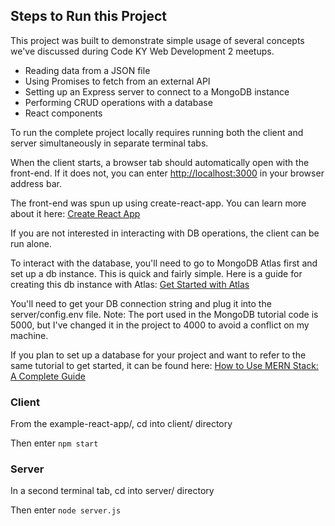 ## Steps to Run this Project

This project was built to demonstrate simple usage of several concepts we've discussed during Code KY Web Development 2 meetups.

- Reading data from a JSON file
- Using Promises to fetch from an external API
- Setting up an Express server to connect to a MongoDB instance
- Performing CRUD operations with a database
- React components

To run the complete project locally requires running both the client and server simultaneously in separate terminal tabs.

When the client starts, a browser tab should automatically open with the front-end. If it does not, you can enter [http://localhost:3000](http://localhost:3000) in your browser address bar.

The front-end was spun up using create-react-app. You can learn more about it here: [Create React App](https://github.com/facebook/create-react-app)

If you are not interested in interacting with DB operations, the client can be run alone.

To interact with the database, you'll need to go to MongoDB Atlas first and set up a db instance. This is quick and fairly simple. Here is a guide for creating this db instance with Atlas: [Get Started with Atlas](https://www.mongodb.com/docs/atlas/getting-started/?_ga=2.246743815.2042502303.1657395664-745055189.1656459975&_gac=1.95085934.1656593107.CjwKCAjwk_WVBhBZEiwAUHQCmbtz8QnAAjjjyRAn-N6RpEXpiXIruXkwh54gwIYNbRPkrM9A76mHahoCH7UQAvD_BwE)

You'll need to get your DB connection string and plug it into the server/config.env file. Note: The port used in the MongoDB tutorial code is 5000, but I've changed it in the project to 4000 to avoid a conflict on my machine.

If you plan to set up a database for your project and want to refer to the same tutorial to get started, it can be found here: [How to Use MERN Stack: A Complete Guide](https://www.mongodb.com/languages/mern-stack-tutorial)

### Client

From the example-react-app/, cd into client/ directory

Then enter `npm start`

### Server

In a second terminal tab, cd into server/ directory

Then enter `node server.js`
